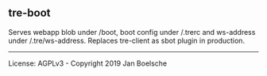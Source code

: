 tre-boot
---

Serves webapp blob under /boot, boot config under /.trerc and ws-address under /.tre/ws-address. Replaces tre-client as sbot plugin in production.

---
License: AGPLv3 - Copyright 2019 Jan Boelsche
